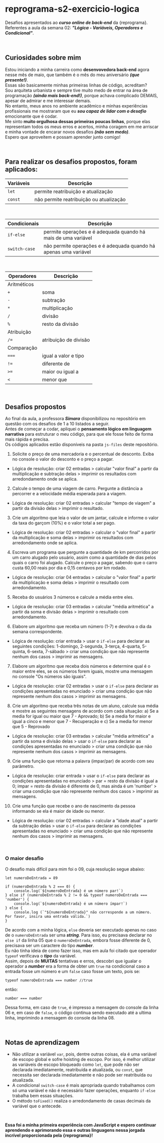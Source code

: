 # reprograma-s2-exercicio-logica

Desafios apresentados ao ***curso online de back-end*** da {reprograma}.  
Referentes a aula da semana 02: ***"Lógica - Variáveis, Operadores e Condicional"***.

<br>

## Curiosidades sobre mim

Estou iniciando a minha carreira como **desenvovedora back-end** agora nesse mês de maio, que também é o mês do meu aniversário ***(que presente!)***.  
Essas são basicamente minhas primeiras linhas de código, acreditam?  
Sou arquiteta urbanista e sempre tive muito medo de entrar na área de programação ***(ainda mais back-end!)***, porque achava complicado DEMAIS, apesar de admirar e me interessar demais.  
No entanto, meus anos no ambiente acadêmico e minhas experiências profissionais me mostraram que eu ***sou capaz de lidar com o desafio*** emocionante que é codar.  
Me sinto **muito orgulhosa dessas primeiras poucas linhas**, porque elas representam todos os meus erros e acertos, minha coragem em me arriscar e minha vontade de encarar novos desafios ***(não sem medo)***.  
Espero que aproveitem e possam aprender junto comigo!

<br>

## Para realizar os desafios propostos, foram aplicados:

| **Variáveis** | **Descrição** |
| --- | --- |
| `let` | permite reatribuição e atualização |
| `const` | não permite reatribuição ou atualização | 

<br>

| **Condicionais** | **Descrição** |
| --- | --- |
| `if-else` | permite operações e é adequada quando há mais de uma variável |
| `switch-case` | não permite operações e é adequada quando há apenas uma variável |

<br>

| **Operadores** | **Descrição** |
| --- | --- |
| Aritméticos |
| `+` | soma |
| `-` | subtração |
| `*` | multiplicação |
| `/` | divisão |
| `%` | resto da divisão |
| Atribuição |
| `/=` | atribuição de divisão |
| Comparação |
| `===` | igual a valor e tipo |
| `!=` | diferente de |
| `>=` | maior ou igual a |
| `<` | menor que |

<br>

## Desafios propostos

Ao final da aula, a professora ***Simara*** disponibilizou no repositório em questão com os desafios de 1 a 10 listados a seguir.  
Antes de começar a codar, apliquei o **pensamento lógico em linguagem narrativa** para estruturar o meu código, para que ele fosse feito de forma mais rápida e precisa.  
Os códigos aplicados estão disponíveis na pasta `js-files` deste repositório.


01. Solicite o preço de uma mercadoria e o percentual de desconto. Exiba no console o valor do desconto e o preço a pagar.

* Lógica de resolução: criar 02 entradas > calcular "valor final" a partir da multiplicação e subtração delas > imprimir os resultados com arredondamento onde se aplica.


02. Calcule o tempo de uma viagem de carro. Pergunte a distância a percorrer e a velocidade média esperada para a viagem.

* Lógica de resolução: criar 02 entradas > calcular "tempo de viagem" a partir da divisão delas > imprimir o resultado.


03. Crie um algoritmo que leia o valor de um jantar, calcule e informe o valor da taxa do garçom (10%) e o valor total a ser pago.

* Lógica de resolução: criar 02 entradas > calcular o "valor final" a partir da multiplicação e soma delas > imprimir os resultados com arredondamento onde se aplica.


04. Escreva um programa que pergunte a quantidade de km percorridos por um carro alugado pelo usuário, assim como a quantidade de dias pelos quais o carro foi alugado. Calcule o preço a pagar, sabendo que o carro custa 60,00 reais por dia e 0,15 centavos por km rodado.

* Lógica de resolução: criar 04 entradas > calcular o "valor final" a partir da multiplicação e soma delas > imprimir o resultado com arredondamento.


05. Receba do usuários 3 números e calcule a média entre eles.

* Lógica de resolução: criar 03 entradas > calcular "média aritmética" a partir da soma e divisão delas > imprimir o resultado com arredondamento.


06. Elabore um algoritmo que receba um número (1-7) e devolva o dia da semana correspondente.

* Lógica de resolução: criar entrada > usar o `if-else` para declarar as seguintes condições: 1-domingo, 2-segunda, 3-terça, 4-quarta, 5-quinta, 6-sexta, 7-sábado > criar uma condição que não represente nenhum dos casos > imprimir as mensagens.


07. Elabore um algoritmo que receba dois números e determine qual é o maior entre eles, se os números forem iguais, mostre uma mensagem no console "Os números são iguais".

* Lógica de resolução: criar 02 entradas > usar o `if-else` para declarar as condições apresentadas no enunciado > criar uma condição que não represente nenhum dos casos > imprimir as mensagens.


08. Crie um algoritmo que receba três notas de um aluno, calcule sua média e mostre as seguintes mensagens de acordo com cada situação: a) Se a media for igual ou maior que 7 - Aprovado;  b) Se a media for maior e igual a cinco e menor que 7 - Recuperação e c) Se a media for menor que 5 - Reprovado

* Lógica de resolução: criar 03 entradas > calcular "média aritmética" a partir da soma e divisão delas > usar o `if-else` para declarar as condições apresentadas no enunciado > criar uma condição que não represente nenhum dos casos > imprimir as mensagens.


09. Crie uma função que retorna a palavra (impar/par) de acordo com seu parâmetro.

* Lógica de resolução: criar entrada > usar o `if-else` para declarar as condições apresentadas no enunciado > par = resto da divisão é igual a 0; impar = resto da divisão é diferente de 0, mas ainda é um 'number' > criar uma condição que não represente nenhum dos casos > imprimir as mensagens.


10. Crie uma função que recebe o ano de nascimento da pessoa informando se ela é maior de idade ou menor.

* Lógica de resolução: criar 02 entradas > calcular a "idade atual" a partir da subtração delas > usar o `if-else` para declarar as condições apresentadas no enunciado > criar uma condição que não represente nenhum dos casos > imprimir as mensagens.


<br>

### O maior desafio

O desafio mais difícil para mim foi o 09, cuja resolução segue abaixo:

```
let numeroDeEntrada = 89

if (numeroDeEntrada % 2 === 0) {
    console.log(`${numeroDeEntrada} é um número par!`)
} else if (numeroDeEntrada % 2 != 0 && typeof numeroDeEntrada === 'number') {
    console.log(`${numeroDeEntrada} é um número ímpar!`)
} else {
    console.log (`"${numeroDeEntrada}" não corresponde a um número. Por favor, insira uma entrada válida.`)
}
```

De acordo com a minha lógica, `else` deveria ser executado apenas no caso de o `numeroDeEntrada` ser uma ***string***.
Para isso, eu precisava declarar no `else if` da linha 05 que o `numeroDeEntrada`, embora fosse diferente de 0, precisava ser um caractere do tipo ***number***.  
Eu não tinha ideia de como fazer isso, mas em aula foi citado que operador `typeof` verificava o ***tipo*** da variável.  
Assim, depois de **MUITAS** tentativas e erros, descobri que igualar o operador a ***number*** era a forma de obter um `true` na condicional caso a entrada fosse um número e um `false` caso fosse um texto, pois se:

```
typeof numeroDeEntrada === number //true
```

então:

```
number === number
```

Dessa forma, em caso de `true`, é impresso a mensagem do console da linha 06 e, em caso de `false`, o código continua sendo executado até a ultima linha, imprimindo a mensagem do console da linha 08.

<br>

## Notas de aprendizagem

* Não utilizar a variável `var`, pois, dentre outras coisas, ela é uma variável de escopo global e sofre hoisting de escopo.
Por isso, é melhor utilizar as variáveis de escopo bloqueado como `let`, que pode não ser declarada imediatamente, reatribuída e atualizada, ou `const`, que necessita ser declarada imediatamente e não pode ser reatribuída ou atualizada.
* A condicional `switch-case` é mais apropriada quando trabalhamos com só uma variável e não é necessário fazer operações, enquanto `if-else` trabalha bem essas situações.
* O método `toFixed()` realiza o arredondamento de casas decimais da variável que o antecede.

<br>

**Essa foi a minha primeira experiência com JavaScript e espero continuar aprendendo e aprimorando essa e outras linguagens nessa jorgada incrível proporcionada pela {reprograma}!**
